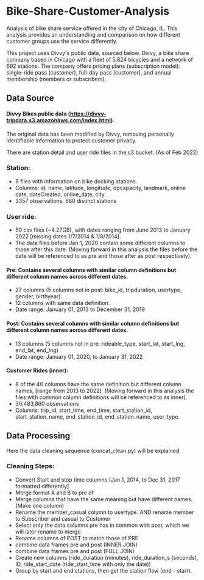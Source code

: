 # Bike-Share-Customer-Analysis
Analysis of bike share service offered in the city of Chicago, IL. This analysis provides an understanding and comparison on how different customer groups use the service differently. 

This project uses Divvy's public data, sourced below. Divvy, a bike share company based in Chicago with a fleet of 5,824 bicycles and a network of 692 stations. The company offers pricing plans (subscription model): single-ride pass (customer), full-day pass (customer), and annual membership (members or subscribers).
## Data Source
#### Divvy Bikes public data (https://divvy-tripdata.s3.amazonaws.com/index.html). 
The original data has been modified by Divvy, removing personally identifiable information to protect customer privacy.

There are station detail and user ride files in the s3 bucket.
(As of Feb 2022)

### Station: 
  - 8 files with information on bike docking stations.
  - Columns: id, name, latitude, longitude, dpcapacity, landmark, online date, dateCreated, online_date, city.
  - 3357 observations, 660 distinct stations

### User ride: 
  - 50 csv files (~4.27GB), with dates ranging from June 2013 to January 2022 [missing dates 1/7/2014 & 1/8/2014].
  - The data files before Jan 1, 2020 contain some different columns to those after this date. (Moving forward in this analysis the files before        the date will be referenced to as pre and those after as post respectively).

#### Pre: Contains several columns with similar column definitions but different column names across different dates.
  - 27 columns (5 columns not in post: bike_id, tripduration, usertype, gender, birthyear).
  - 12 columns with same data definition.
  - Date range: January 01, 2013 to December 31, 2019

#### Post: Contains several columns with similar column definitions but different column names across different dates.
  - 13 columns (5 columns not in pre: rideable_type, start_lat, start_lng, end_lat, end_lng)
  - Date range: January 01, 2020, to January 31, 2022

#### Customer Rides (inner):
  - 8 of the 40 columns have the same definition but different column names, [range from 2013 to 2022]. (Moving forward in this analysis the           files with common column definitions will be referenced to as inner).
  - 30,483,860 observations
  - Columns: trip_id, start_time, end_time, start_station_id, start_station_name, end_station_id, end_station_name, user_type.

## Data Processing
Here the data cleaning sequence (concat_clean.py) will be explained
### Cleaning Steps:
  - Convert Start and stop time columns [Jan 1, 2014, to Dec 31, 2017 formatted differently]
  - Merge format A and B to pre df
  - Merge columns that have the same meaning but have different names. (Make one column)
  - Rename the member_casual column to usertype. AND rename member to Subscriber and casual to Customer
  - Select only the data columns pre has in common with post, which we will later rename to merge
  - Rename columns of POST to match those of PRE
  - combine data frames pre and post (INNER JOIN)
  - combine data frames pre and post (FULL JOIN)
  - Create new columns (ride_duration (minutes), ride_duration_s (seconds), ID, ride_start_date (ride_start_time with only the date))
  - Group by start and end stations, then get the station flow (end - start).
